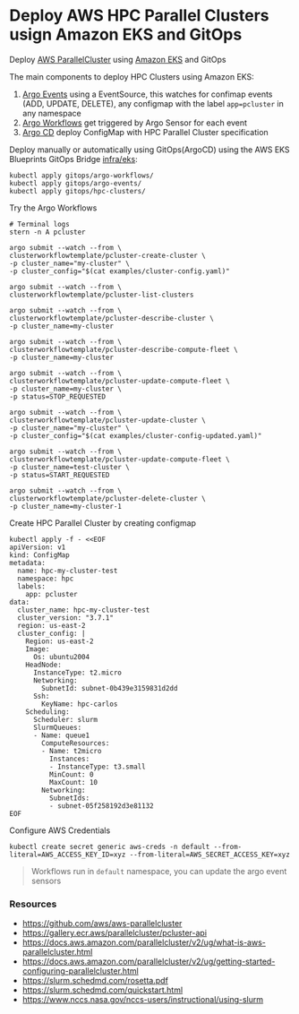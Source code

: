 # Deploy AWS HPC Parallel Clusters usign Amazon EKS and GitOps

Deploy [AWS ParallelCluster](https://aws.amazon.com/hpc/parallelcluster/) using [Amazon EKS](https://aws.amazon.com/eks/) and GitOps

The main components to deploy HPC Clusters using Amazon EKS:
1. [Argo Events](https://argoproj.github.io/argo-events/) using a EventSource, this watches for confimap events (ADD, UPDATE, DELETE), any configmap with the label `app=pcluster` in any namespace
2. [Argo Workflows](https://argoproj.github.io/argo-workflows/) get triggered by Argo Sensor for each event
3. [Argo CD](https://argo-cd.readthedocs.io/en/stable/) deploy ConfigMap with HPC Parallel Cluster specification

Deploy manually or automatically using GitOps(ArgoCD) using the AWS EKS Blueprints GitOps Bridge [infra/eks](./infra/eks):
```shell
kubectl apply gitops/argo-workflows/
kubectl apply gitops/argo-events/
kubectl apply gitops/hpc-clusters/
```

Try the Argo Workflows
```shell
# Terminal logs
stern -n A pcluster

argo submit --watch --from \
clusterworkflowtemplate/pcluster-create-cluster \
-p cluster_name="my-cluster" \
-p cluster_config="$(cat examples/cluster-config.yaml)"

argo submit --watch --from \
clusterworkflowtemplate/pcluster-list-clusters

argo submit --watch --from \
clusterworkflowtemplate/pcluster-describe-cluster \
-p cluster_name=my-cluster

argo submit --watch --from \
clusterworkflowtemplate/pcluster-describe-compute-fleet \
-p cluster_name=my-cluster

argo submit --watch --from \
clusterworkflowtemplate/pcluster-update-compute-fleet \
-p cluster_name=my-cluster \
-p status=STOP_REQUESTED

argo submit --watch --from \
clusterworkflowtemplate/pcluster-update-cluster \
-p cluster_name="my-cluster" \
-p cluster_config="$(cat examples/cluster-config-updated.yaml)"

argo submit --watch --from \
clusterworkflowtemplate/pcluster-update-compute-fleet \
-p cluster_name=test-cluster \
-p status=START_REQUESTED

argo submit --watch --from \
clusterworkflowtemplate/pcluster-delete-cluster \
-p cluster_name=my-cluster-1

```

Create HPC Parallel Cluster by creating configmap
```shell
kubectl apply -f - <<EOF
apiVersion: v1
kind: ConfigMap
metadata:
  name: hpc-my-cluster-test
  namespace: hpc
  labels:
    app: pcluster
data:
  cluster_name: hpc-my-cluster-test
  cluster_version: "3.7.1"
  region: us-east-2
  cluster_config: |
    Region: us-east-2
    Image:
      Os: ubuntu2004
    HeadNode:
      InstanceType: t2.micro
      Networking:
        SubnetId: subnet-0b439e3159831d2dd
      Ssh:
        KeyName: hpc-carlos
    Scheduling:
      Scheduler: slurm
      SlurmQueues:
      - Name: queue1
        ComputeResources:
        - Name: t2micro
          Instances:
          - InstanceType: t3.small
          MinCount: 0
          MaxCount: 10
        Networking:
          SubnetIds:
          - subnet-05f258192d3e81132
EOF
```

Configure AWS Credentials
```shell
kubectl create secret generic aws-creds -n default --from-literal=AWS_ACCESS_KEY_ID=xyz --from-literal=AWS_SECRET_ACCESS_KEY=xyz
```
> Workflows run in `default` namespace, you can update the argo event sensors




### Resources
- https://github.com/aws/aws-parallelcluster
- https://gallery.ecr.aws/parallelcluster/pcluster-api
- https://docs.aws.amazon.com/parallelcluster/v2/ug/what-is-aws-parallelcluster.html
- https://docs.aws.amazon.com/parallelcluster/v2/ug/getting-started-configuring-parallelcluster.html
- https://slurm.schedmd.com/rosetta.pdf
- https://slurm.schedmd.com/quickstart.html
- https://www.nccs.nasa.gov/nccs-users/instructional/using-slurm



